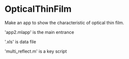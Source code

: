 # OpticalThinFilm
Make an app to show the characteristic of optical thin film.

'app2.mlapp' is the main entrance

'.xls' is data file

'multi_reflect.m' is a key script
